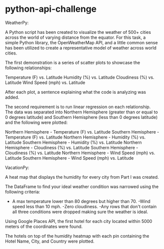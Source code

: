 # python-api-challenge

WeatherPy:

A Python script has been created to visualize the weather of 500+ cities across the world of varying distance from the equator.  For this task, a simple Python library, the OpenWeatherMap API, and a little common sense has been utilized to create a representative model of weather across world cities.

The first demonstration is a series of scatter plots to showcase the following relationships:

Temperature (F) vs. Latitude
Humidity (%) vs. Latitude
Cloudiness (%) vs. Latitude
Wind Speed (mph) vs. Latitude

After each plot, a sentence explaining what the code is analyzing was added.

The second requirement is to run linear regression on each relationship. The data was separated into Northern Hemisphere (greater than or equal to 0 degrees latitude) and Southern Hemisphere (less than 0 degrees latitude) and the following were plotted:

Northern Hemisphere - Temperature (F) vs. Latitude
Southern Hemisphere - Temperature (F) vs. Latitude
Northern Hemisphere - Humidity (%) vs. Latitude
Southern Hemisphere - Humidity (%) vs. Latitude
Northern Hemisphere - Cloudiness (%) vs. Latitude
Southern Hemisphere - Cloudiness (%) vs. Latitude
Northern Hemisphere - Wind Speed (mph) vs. Latitude
Southern Hemisphere - Wind Speed (mph) vs. Latitude

VacationPy:

A heat map that displays the humidity for every city from Part I was created.

The DataFrame to find your ideal weather condition was narrowed using the following criteria:
- A max temperature lower than 80 degrees but higher than 70.
-Wind speed less than 10 mph.
-Zero cloudiness.
-Any rows that don't contain all three conditions were dropped making sure the weather is ideal.

Using Google Places API, the first hotel for each city located within 5000 meters of the coordinates were found.

The hotels on top of the humidity heatmap with each pin containing the Hotel Name, City, and Country were plotted.